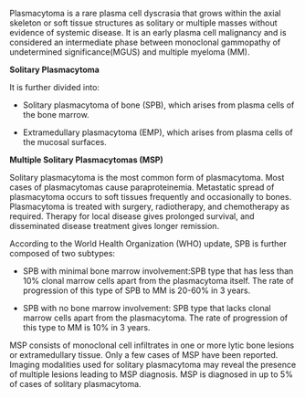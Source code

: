 Plasmacytoma is a rare plasma cell dyscrasia that grows within the axial skeleton or soft tissue structures as solitary or multiple masses without evidence of systemic disease. It is an early plasma cell malignancy and is considered an intermediate phase between monoclonal gammopathy of undetermined significance(MGUS) and multiple myeloma (MM).

**Solitary Plasmacytoma**

It is further divided into:

- Solitary plasmacytoma of bone (SPB), which arises from plasma cells of the bone marrow.

- Extramedullary plasmacytoma (EMP), which arises from plasma cells of the mucosal surfaces.

**Multiple Solitary Plasmacytomas (MSP)**

Solitary plasmacytoma is the most common form of plasmacytoma. Most cases of plasmacytomas cause paraproteinemia. Metastatic spread of plasmacytoma occurs to soft tissues frequently and occasionally to bones. Plasmacytoma is treated with surgery, radiotherapy, and chemotherapy as required. Therapy for local disease gives prolonged survival, and disseminated disease treatment gives longer remission.

According to the World Health Organization (WHO) update, SPB is further composed of two subtypes:

- SPB with minimal bone marrow involvement:SPB type that has less than 10% clonal marrow cells apart from the plasmacytoma itself. The rate of progression of this type of SPB to MM is 20-60% in 3 years.

- SPB with no bone marrow involvement: SPB type that lacks clonal marrow cells apart from the plasmacytoma. The rate of progression of this type to MM is 10% in 3 years.

MSP consists of monoclonal cell infiltrates in one or more lytic bone lesions or extramedullary tissue. Only a few cases of MSP have been reported. Imaging modalities used for solitary plasmacytoma may reveal the presence of multiple lesions leading to MSP diagnosis. MSP is diagnosed in up to 5% of cases of solitary plasmacytoma.